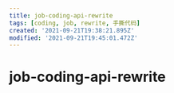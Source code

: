 ```yaml
---
title: job-coding-api-rewrite
tags: [coding, job, rewrite, 手撕代码]
created: '2021-09-21T19:38:21.895Z'
modified: '2021-09-21T19:45:01.472Z'
---
```


# job-coding-api-rewrite
